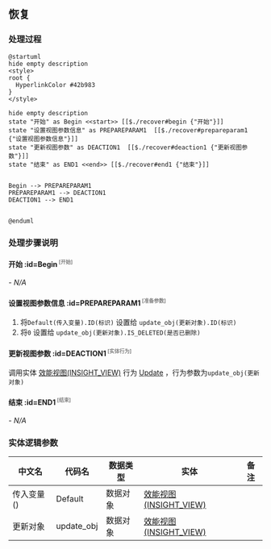 ## 恢复 <!-- {docsify-ignore-all} -->

   

### 处理过程

```plantuml
@startuml
hide empty description
<style>
root {
  HyperlinkColor #42b983
}
</style>

hide empty description
state "开始" as Begin <<start>> [[$./recover#begin {"开始"}]]
state "设置视图参数信息" as PREPAREPARAM1  [[$./recover#prepareparam1 {"设置视图参数信息"}]]
state "更新视图参数" as DEACTION1  [[$./recover#deaction1 {"更新视图参数"}]]
state "结束" as END1 <<end>> [[$./recover#end1 {"结束"}]]


Begin --> PREPAREPARAM1
PREPAREPARAM1 --> DEACTION1
DEACTION1 --> END1


@enduml
```


### 处理步骤说明

#### 开始 :id=Begin<sup class="footnote-symbol"> <font color=gray size=1>[开始]</font></sup>



*- N/A*
#### 设置视图参数信息 :id=PREPAREPARAM1<sup class="footnote-symbol"> <font color=gray size=1>[准备参数]</font></sup>



1. 将`Default(传入变量).ID(标识)` 设置给  `update_obj(更新对象).ID(标识)`
2. 将`0` 设置给  `update_obj(更新对象).IS_DELETED(是否已删除)`

#### 更新视图参数 :id=DEACTION1<sup class="footnote-symbol"> <font color=gray size=1>[实体行为]</font></sup>



调用实体 [效能视图(INSIGHT_VIEW)](module/Insight/insight_view.md) 行为 [Update](module/Insight/insight_view#行为) ，行为参数为`update_obj(更新对象)`

#### 结束 :id=END1<sup class="footnote-symbol"> <font color=gray size=1>[结束]</font></sup>



*- N/A*



### 实体逻辑参数

|    中文名   |    代码名    |  数据类型    |  实体   |备注 |
| --------| --------| -------- | -------- | --------   |
|传入变量(<i class="fa fa-check"/></i>)|Default|数据对象|[效能视图(INSIGHT_VIEW)](module/Insight/insight_view.md)||
|更新对象|update_obj|数据对象|[效能视图(INSIGHT_VIEW)](module/Insight/insight_view.md)||
